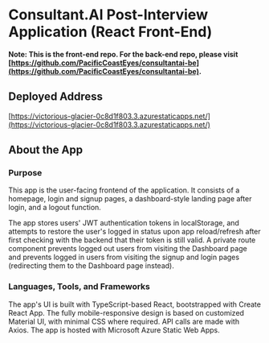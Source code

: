# Consultant.AI Post-Interview Application (React Front-End)

**Note: This is the front-end repo. For the back-end repo, please visit [https://github.com/PacificCoastEyes/consultantai-be](https://github.com/PacificCoastEyes/consultantai-be).**

## Deployed Address

[https://victorious-glacier-0c8d1f803.3.azurestaticapps.net/](https://victorious-glacier-0c8d1f803.3.azurestaticapps.net/)

## About the App

### Purpose

This app is the user-facing frontend of the application. It consists of a homepage, login and signup pages, a dashboard-style landing page after login, and a logout function.

The app stores users' JWT authentication tokens in localStorage, and attempts to restore the user's logged in status upon app reload/refresh after first checking with the backend that their token is still valid. A private route component prevents logged out users from visiting the Dashboard page and prevents logged in users from visiting the signup and login pages (redirecting them to the Dashboard page instead).

### Languages, Tools, and Frameworks

The app's UI is built with TypeScript-based React, bootstrapped with Create React App. The fully mobile-responsive design is based on customized Material UI, with minimal CSS where required. API calls are made with Axios. The app is hosted with Microsoft Azure Static Web Apps.
